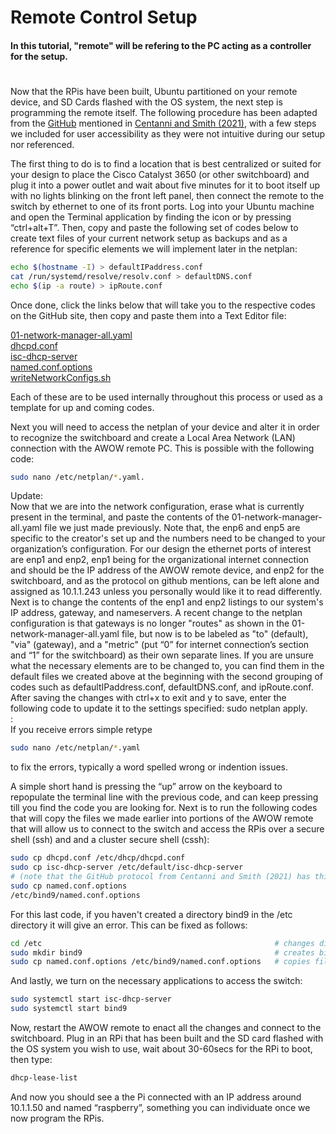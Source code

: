 # Remote Control Setup
#### In this tutorial, "remote" will be refering to the PC acting as a controller for the setup.
#
Now that the RPis have been built, Ubuntu partitioned on your remote device, and SD Cards flashed with the OS system, the next step is programming the remote itself. The following procedure has been adapted from the [GitHub](https://github.com/alexcwsmith/PiRATeMC/tree/master/networking) mentioned in [Centanni and Smith (2021)](https://www.biorxiv.org/content/10.1101/2021.07.23.453577v2.full), with a few steps we included for user accessibility as they were not intuitive during our setup nor referenced. 


The first thing to do is to find a location that is best centralized or suited for your design to place the Cisco Catalyst 3650 (or other switchboard) and plug it into a power outlet and wait about five minutes for it to boot itself up with no lights blinking on the front left panel, then connect the remote to the switch by ethernet to one of its front ports. Log into your Ubuntu machine and open the Terminal application by finding the icon or by pressing “ctrl+alt+T”. Then, copy and paste the following set of codes below to create text files of your current network setup as backups and as a reference for specific elements we will implement later in the netplan:

```bash
echo $(hostname -I) > defaultIPaddress.conf
cat /run/systemd/resolve/resolv.conf > defaultDNS.conf
echo $(ip -a route) > ipRoute.conf
``` 

Once done, click the links below that will take you to the respective codes on the GitHub site, then copy and paste them into a Text Editor file:

[01-network-manager-all.yaml](https://github.com/alexcwsmith/PiRATeMC/blob/master/networking/01-network-manager-all.yaml)  
[dhcpd.conf](https://github.com/George-LabX/raspicluster/blob/main/dhcpd.conf)  
[isc-dhcp-server](https://github.com/George-LabX/raspicluster/blob/main/isc-dhcp-server)  
[named.conf.options ](https://github.com/George-LabX/raspicluster/blob/main/named.conf.options)  
[writeNetworkConfigs.sh](https://github.com/George-LabX/raspicluster/blob/main/writeNetworkConfigs.sh)


Each of these are to be used internally throughout this process or used as a template for up and coming codes. 


Next you will need to access the netplan of your device and alter it in order to recognize the switchboard and create a Local Area Network (LAN) connection with the AWOW remote PC. This is possible with the following code: 
```bash
sudo nano /etc/netplan/*.yaml. 
```
Update:  
Now that we are into the network configuration, erase what is currently present in the terminal, and paste the contents of the 01-network-manager-all.yaml file we just made previously. 
Note that, the enp6 and enp5 are specific to the creator's set up and the numbers need to be changed to your organization’s configuration. 
For our design the ethernet ports of interest are enp1 and enp2, enp1 being for the organizational internet connection and should be the IP address of the AWOW remote device, and enp2 for the switchboard, and as the protocol on github mentions, can be left alone and assigned as 10.1.1.243 unless you personally would like it to read differently.
Next is to change the contents of the enp1 and enp2 listings to our system's IP address, gateway, and nameservers. 
A recent change to the netplan configuration is that gateways is no longer "routes" as shown in the 01-network-manager-all.yaml file, but now is to be labeled as "to" (default), "via" (gateway), and a "metric" (put “0” for internet connection’s section and “1” for the switchboard) as their own separate lines. 
If you are unsure what the necessary elements are to be changed to, you can find them in the default files we created above at the beginning with the second grouping of codes such as defaultIPaddress.conf, defaultDNS.conf, and ipRoute.conf. 
After saving the changes with ctrl+x to exit and y to save, enter the following code to update it to the settings specified: sudo netplan apply.  
:  
If you receive errors simple retype
```bash
sudo nano /etc/netplan/*.yaml 
```
to fix the errors, typically a word spelled wrong or indention issues.  

A simple short hand is pressing the “up” arrow on the keyboard to repopulate the terminal line with the previous code, and can keep pressing till you find the code you are looking for.
Next is to run the following codes that will copy the files we made earlier into portions of the AWOW remote that will allow us to connect to the switch and access the RPis over a secure shell (ssh) and and a cluster secure shell (cssh):
```bash
sudo cp dhcpd.conf /etc/dhcp/dhcpd.conf
sudo cp isc-dhcp-server /etc/default/isc-dhcp-server 
# (note that the GitHub protocol from Centanni and Smith (2021) has this code ending with a "/", make sure to NOT include it or it won't run)       
sudo cp named.conf.options
/etc/bind9/named.conf.options
```
For this last code, if you haven't created a directory bind9 in the /etc directory it will give an error. This can be fixed as follows:
```bash
cd /etc                                                    # changes directory to /etc
sudo mkdir bind9                                           # creates bind9 directory for you to copy file into
sudo cp named.conf.options /etc/bind9/named.conf.options   # copies file into directory
```      
And lastly, we turn on the necessary applications to access the switch:
```bash
sudo systemctl start isc-dhcp-server
sudo systemctl start bind9
```
Now, restart the AWOW remote to enact all the changes and connect to the switchboard. Plug in an RPi that has been built and the SD card flashed with the OS system you wish to use, wait about 30-60secs for the RPi to boot, then type:
```bash
dhcp-lease-list
```
And now you should see a the Pi connected with an IP address around 10.1.1.50 and named “raspberry”, something you can individuate once we now program the RPis.

